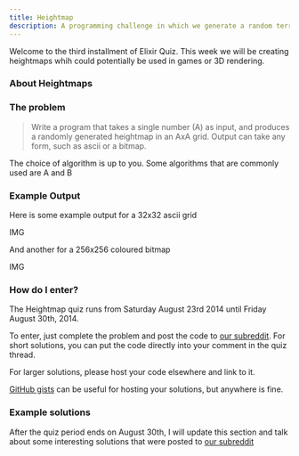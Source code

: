 ```yaml
---
title: Heightmap
description: A programming challenge in which we generate a random terrain that could potentially be used in a game.
---
```


Welcome to the third installment of Elixir Quiz. This week we will be creating heightmaps whih could potentially be used in games or 3D rendering.

### About Heightmaps



### The problem

> Write a program that takes a single number (A) as input, and produces a randomly generated heightmap in an AxA grid. Output can take any form, such as ascii or a bitmap.

The choice of algorithm is up to you. Some algorithms that are commonly used are A and B

### Example Output

Here is some example output for a 32x32 ascii grid

IMG

And another for a 256x256 coloured bitmap

IMG

### How do I enter?

The Heightmap quiz runs from Saturday August 23rd 2014 until Friday August 30th, 2014.

To enter, just complete the problem and post the code to [our subreddit](http://reddit.com/r/elixirquiz). For short solutions, you can put the code directly into your comment in the quiz thread.

For larger solutions, please host your code elsewhere and link to it.

[GitHub gists](https://gist.github.com) can be useful for hosting your solutions, but anywhere is fine.

### Example solutions

After the quiz period ends on August 30th, I will update this section and talk about some interesting solutions that were posted to [our subreddit](http://reddit.com/r/elixirquiz)
